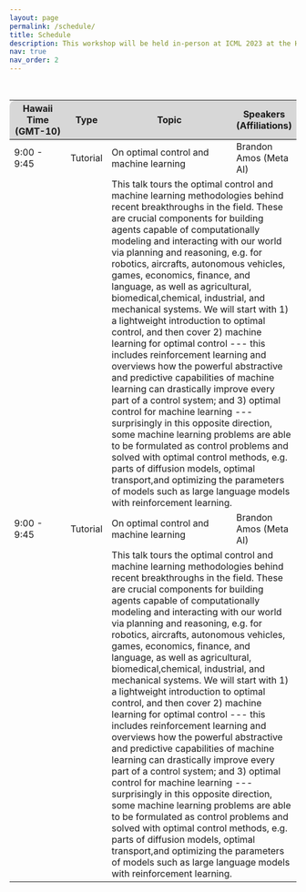 ```yaml
---
layout: page
permalink: /schedule/
title: Schedule
description: This workshop will be held in-person at ICML 2023 at the Hawaii Convention Center on July 28th 2023. The session will cover a tutorial, invited talks, contributed talks, posters, and a panel discussion. The schedule in Hawaii Standard Time (GMT-10) can be found below.
nav: true
nav_order: 2
---
```


<br>

<div>
<table class="table" id="standings" style="border-collapse:collapse">
<tr class="header" style="background-color:rgb(215, 215, 215); border-top: 1pt solid white; border-bottom: 1pt solid black;">
        <th style="border-top-left-radius: 10px; width: 20%">Hawaii Time (GMT-10)</th>
        <!-- <th>Virtual link</th> -->
        <th style="width: 10%">Type</th>
        <th style="width: 45%">Topic</th>
        <th style="width: 25% border-top-right-radius: 10px;">Speakers (Affiliations)</th>
      </tr>
      <tr>
  <tr class="header" style="cursor: pointer">
    <td>9:00 - 9:45</td>
    <td>Tutorial</td>
    <td>On optimal control and machine learning</td>
    <td>Brandon Amos (Meta AI)</td>
  </tr>
  <tr>
    <td></td>
    <td></td>
    <td  colspan="2">
      This talk tours the optimal control and machine learning methodologies behind recent breakthroughs in the field. These are crucial components for building agents capable of computationally modeling and interacting with our world via planning and reasoning, e.g. for robotics, aircrafts, autonomous vehicles, games, economics, finance, and language, as well as agricultural, biomedical,chemical, industrial, and mechanical systems. We will start with 1) a lightweight introduction to optimal control, and then cover 2) machine learning for optimal control --- this includes reinforcement learning and overviews how the powerful abstractive and predictive capabilities of machine learning can drastically improve every part of a control system; and 3) optimal control for machine learning --- surprisingly in this opposite direction, some machine learning problems are able to be formulated as control problems and solved with optimal control methods, e.g. parts of diffusion models, optimal transport,and optimizing the parameters of models such as large language models with reinforcement learning.</td>
  </tr>
<tr class="header">
    <td>9:00 - 9:45</td>
    <td>Tutorial</td>
    <td>On optimal control and machine learning</td>
    <td>Brandon Amos (Meta AI)</td>
  </tr>
  <tr>
    <td></td>
    <td></td>
    <td  colspan="2">
      This talk tours the optimal control and machine learning methodologies behind recent breakthroughs in the field. These are crucial components for building agents capable of computationally modeling and interacting with our world via planning and reasoning, e.g. for robotics, aircrafts, autonomous vehicles, games, economics, finance, and language, as well as agricultural, biomedical,chemical, industrial, and mechanical systems. We will start with 1) a lightweight introduction to optimal control, and then cover 2) machine learning for optimal control --- this includes reinforcement learning and overviews how the powerful abstractive and predictive capabilities of machine learning can drastically improve every part of a control system; and 3) optimal control for machine learning --- surprisingly in this opposite direction, some machine learning problems are able to be formulated as control problems and solved with optimal control methods, e.g. parts of diffusion models, optimal transport,and optimizing the parameters of models such as large language models with reinforcement learning.</td>
  </tr>
<!-- </table> -->
<!-- </div> -->